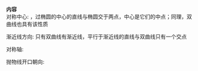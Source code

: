 **内容**  
对称中心: ，过椭圆的中心的直线与椭圆交于两点，中心是它们的中点；同理，双曲线也具有该性质  
  
渐近线方向: 只有双曲线有渐近线，平行于渐近线的直线与双曲线只有一个交点  
  
对称轴:  
  
抛物线开口朝向:  
